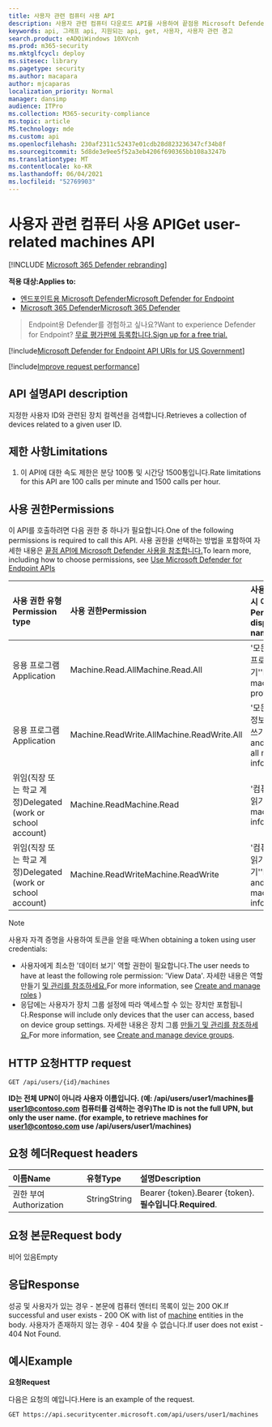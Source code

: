 ```yaml
---
title: 사용자 관련 컴퓨터 사용 API
description: 사용자 관련 컴퓨터 다운로드 API를 사용하여 끝점용 Microsoft Defender의 사용자 ID와 관련된 장치 컬렉션을 검색하는 방법을 학습합니다.
keywords: api, 그래프 api, 지원되는 api, get, 사용자, 사용자 관련 경고
search.product: eADQiWindows 10XVcnh
ms.prod: m365-security
ms.mktglfcycl: deploy
ms.sitesec: library
ms.pagetype: security
ms.author: macapara
author: mjcaparas
localization_priority: Normal
manager: dansimp
audience: ITPro
ms.collection: M365-security-compliance
ms.topic: article
MS.technology: mde
ms.custom: api
ms.openlocfilehash: 230af2311c52437e01cdb28d823236347cf34b8f
ms.sourcegitcommit: 5d8de3e9ee5f52a3eb4206f690365bb108a3247b
ms.translationtype: MT
ms.contentlocale: ko-KR
ms.lasthandoff: 06/04/2021
ms.locfileid: "52769903"
---
```

# <a name="get-user-related-machines-api"></a><span data-ttu-id="8146f-104">사용자 관련 컴퓨터 사용 API</span><span class="sxs-lookup"><span data-stu-id="8146f-104">Get user-related machines API</span></span>

[!INCLUDE [Microsoft 365 Defender rebranding](../../includes/microsoft-defender.md)]

<span data-ttu-id="8146f-105">**적용 대상:**</span><span class="sxs-lookup"><span data-stu-id="8146f-105">**Applies to:**</span></span>
- [<span data-ttu-id="8146f-106">엔드포인트용 Microsoft Defender</span><span class="sxs-lookup"><span data-stu-id="8146f-106">Microsoft Defender for Endpoint</span></span>](https://go.microsoft.com/fwlink/p/?linkid=2154037)
- [<span data-ttu-id="8146f-107">Microsoft 365 Defender</span><span class="sxs-lookup"><span data-stu-id="8146f-107">Microsoft 365 Defender</span></span>](https://go.microsoft.com/fwlink/?linkid=2118804)

> <span data-ttu-id="8146f-108">Endpoint용 Defender를 경험하고 싶나요?</span><span class="sxs-lookup"><span data-stu-id="8146f-108">Want to experience Defender for Endpoint?</span></span> [<span data-ttu-id="8146f-109">무료 평가판에 등록합니다.</span><span class="sxs-lookup"><span data-stu-id="8146f-109">Sign up for a free trial.</span></span>](https://www.microsoft.com/microsoft-365/windows/microsoft-defender-atp?ocid=docs-wdatp-exposedapis-abovefoldlink) 


[!include[Microsoft Defender for Endpoint API URIs for US Government](../../includes/microsoft-defender-api-usgov.md)]

[!include[Improve request performance](../../includes/improve-request-performance.md)]

## <a name="api-description"></a><span data-ttu-id="8146f-110">API 설명</span><span class="sxs-lookup"><span data-stu-id="8146f-110">API description</span></span>
<span data-ttu-id="8146f-111">지정한 사용자 ID와 관련된 장치 컬렉션을 검색합니다.</span><span class="sxs-lookup"><span data-stu-id="8146f-111">Retrieves a collection of devices related to a given user ID.</span></span>


## <a name="limitations"></a><span data-ttu-id="8146f-112">제한 사항</span><span class="sxs-lookup"><span data-stu-id="8146f-112">Limitations</span></span>
1. <span data-ttu-id="8146f-113">이 API에 대한 속도 제한은 분당 100통 및 시간당 1500통입니다.</span><span class="sxs-lookup"><span data-stu-id="8146f-113">Rate limitations for this API are 100 calls per minute and 1500 calls per hour.</span></span>


## <a name="permissions"></a><span data-ttu-id="8146f-114">사용 권한</span><span class="sxs-lookup"><span data-stu-id="8146f-114">Permissions</span></span>
<span data-ttu-id="8146f-115">이 API를 호출하려면 다음 권한 중 하나가 필요합니다.</span><span class="sxs-lookup"><span data-stu-id="8146f-115">One of the following permissions is required to call this API.</span></span> <span data-ttu-id="8146f-116">사용 권한을 선택하는 방법을 포함하여 자세한 내용은 [끝점 API에 Microsoft Defender 사용을 참조합니다.](apis-intro.md)</span><span class="sxs-lookup"><span data-stu-id="8146f-116">To learn more, including how to choose permissions, see [Use Microsoft Defender for Endpoint APIs](apis-intro.md)</span></span>

<span data-ttu-id="8146f-117">사용 권한 유형</span><span class="sxs-lookup"><span data-stu-id="8146f-117">Permission type</span></span> |   <span data-ttu-id="8146f-118">사용 권한</span><span class="sxs-lookup"><span data-stu-id="8146f-118">Permission</span></span>  |   <span data-ttu-id="8146f-119">사용 권한 표시 이름</span><span class="sxs-lookup"><span data-stu-id="8146f-119">Permission display name</span></span>
:---|:---|:---
<span data-ttu-id="8146f-120">응용 프로그램</span><span class="sxs-lookup"><span data-stu-id="8146f-120">Application</span></span> |   <span data-ttu-id="8146f-121">Machine.Read.All</span><span class="sxs-lookup"><span data-stu-id="8146f-121">Machine.Read.All</span></span> |  <span data-ttu-id="8146f-122">'모든 컴퓨터 프로필 읽기'</span><span class="sxs-lookup"><span data-stu-id="8146f-122">'Read all machine profiles'</span></span>
<span data-ttu-id="8146f-123">응용 프로그램</span><span class="sxs-lookup"><span data-stu-id="8146f-123">Application</span></span> |   <span data-ttu-id="8146f-124">Machine.ReadWrite.All</span><span class="sxs-lookup"><span data-stu-id="8146f-124">Machine.ReadWrite.All</span></span> | <span data-ttu-id="8146f-125">'모든 컴퓨터 정보 읽기 및 쓰기'</span><span class="sxs-lookup"><span data-stu-id="8146f-125">'Read and write all machine information'</span></span>
<span data-ttu-id="8146f-126">위임(직장 또는 학교 계정)</span><span class="sxs-lookup"><span data-stu-id="8146f-126">Delegated (work or school account)</span></span> | <span data-ttu-id="8146f-127">Machine.Read</span><span class="sxs-lookup"><span data-stu-id="8146f-127">Machine.Read</span></span> | <span data-ttu-id="8146f-128">'컴퓨터 정보 읽기'</span><span class="sxs-lookup"><span data-stu-id="8146f-128">'Read machine information'</span></span>
<span data-ttu-id="8146f-129">위임(직장 또는 학교 계정)</span><span class="sxs-lookup"><span data-stu-id="8146f-129">Delegated (work or school account)</span></span> | <span data-ttu-id="8146f-130">Machine.ReadWrite</span><span class="sxs-lookup"><span data-stu-id="8146f-130">Machine.ReadWrite</span></span> | <span data-ttu-id="8146f-131">'컴퓨터 정보 읽기 및 쓰기'</span><span class="sxs-lookup"><span data-stu-id="8146f-131">'Read and write machine information'</span></span>

>[!Note]
> <span data-ttu-id="8146f-132">사용자 자격 증명을 사용하여 토큰을 얻을 때:</span><span class="sxs-lookup"><span data-stu-id="8146f-132">When obtaining a token using user credentials:</span></span>
>- <span data-ttu-id="8146f-133">사용자에게 최소한 '데이터 보기' 역할 권한이 필요합니다.</span><span class="sxs-lookup"><span data-stu-id="8146f-133">The user needs to have at least the following role permission: 'View Data'.</span></span> <span data-ttu-id="8146f-134">자세한 내용은 역할 만들기 [및 관리를 참조하세요.](user-roles.md)</span><span class="sxs-lookup"><span data-stu-id="8146f-134">For more information, see [Create and manage roles](user-roles.md) )</span></span>
>- <span data-ttu-id="8146f-135">응답에는 사용자가 장치 그룹 설정에 따라 액세스할 수 있는 장치만 포함됩니다.</span><span class="sxs-lookup"><span data-stu-id="8146f-135">Response will include only devices that the user can access, based on device group settings.</span></span> <span data-ttu-id="8146f-136">자세한 내용은 장치 그룹 [만들기 및 관리를 참조하세요.](machine-groups.md)</span><span class="sxs-lookup"><span data-stu-id="8146f-136">For more information, see [Create and manage device groups](machine-groups.md).</span></span>

## <a name="http-request"></a><span data-ttu-id="8146f-137">HTTP 요청</span><span class="sxs-lookup"><span data-stu-id="8146f-137">HTTP request</span></span>
```
GET /api/users/{id}/machines
```

<span data-ttu-id="8146f-138">**ID는 전체 UPN이 아니라 사용자 이름입니다. (예: /api/users/user1/machines를 user1@contoso.com 컴퓨터를 검색하는 경우)**</span><span class="sxs-lookup"><span data-stu-id="8146f-138">**The ID is not the full UPN, but only the user name. (for example, to retrieve machines for user1@contoso.com use /api/users/user1/machines)**</span></span>


## <a name="request-headers"></a><span data-ttu-id="8146f-139">요청 헤더</span><span class="sxs-lookup"><span data-stu-id="8146f-139">Request headers</span></span>

<span data-ttu-id="8146f-140">이름</span><span class="sxs-lookup"><span data-stu-id="8146f-140">Name</span></span> | <span data-ttu-id="8146f-141">유형</span><span class="sxs-lookup"><span data-stu-id="8146f-141">Type</span></span> | <span data-ttu-id="8146f-142">설명</span><span class="sxs-lookup"><span data-stu-id="8146f-142">Description</span></span>
:---|:---|:---
<span data-ttu-id="8146f-143">권한 부여</span><span class="sxs-lookup"><span data-stu-id="8146f-143">Authorization</span></span> | <span data-ttu-id="8146f-144">String</span><span class="sxs-lookup"><span data-stu-id="8146f-144">String</span></span> | <span data-ttu-id="8146f-145">Bearer {token}.</span><span class="sxs-lookup"><span data-stu-id="8146f-145">Bearer {token}.</span></span> <span data-ttu-id="8146f-146">**필수입니다**.</span><span class="sxs-lookup"><span data-stu-id="8146f-146">**Required**.</span></span>


## <a name="request-body"></a><span data-ttu-id="8146f-147">요청 본문</span><span class="sxs-lookup"><span data-stu-id="8146f-147">Request body</span></span>
<span data-ttu-id="8146f-148">비어 있음</span><span class="sxs-lookup"><span data-stu-id="8146f-148">Empty</span></span>

## <a name="response"></a><span data-ttu-id="8146f-149">응답</span><span class="sxs-lookup"><span data-stu-id="8146f-149">Response</span></span>
<span data-ttu-id="8146f-150">성공 및 사용자가 있는 경우 - 본문에 [](machine.md) 컴퓨터 엔터티 목록이 있는 200 OK.</span><span class="sxs-lookup"><span data-stu-id="8146f-150">If successful and user exists - 200 OK with list of [machine](machine.md) entities in the body.</span></span> <span data-ttu-id="8146f-151">사용자가 존재하지 않는 경우 - 404 찾을 수 없습니다.</span><span class="sxs-lookup"><span data-stu-id="8146f-151">If user does not exist - 404 Not Found.</span></span>


## <a name="example"></a><span data-ttu-id="8146f-152">예시</span><span class="sxs-lookup"><span data-stu-id="8146f-152">Example</span></span>

<span data-ttu-id="8146f-153">**요청**</span><span class="sxs-lookup"><span data-stu-id="8146f-153">**Request**</span></span>

<span data-ttu-id="8146f-154">다음은 요청의 예입니다.</span><span class="sxs-lookup"><span data-stu-id="8146f-154">Here is an example of the request.</span></span>

```http
GET https://api.securitycenter.microsoft.com/api/users/user1/machines
```
